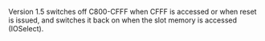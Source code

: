 Version 1.5 switches off C800-CFFF when CFFF is accessed or when reset is issued, and switches it back on when the slot memory is accessed (IOSelect).

